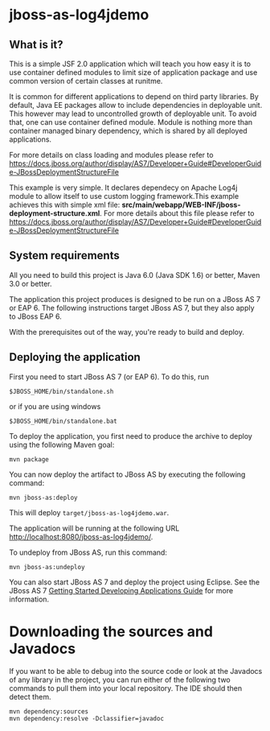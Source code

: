 jboss-as-log4jdemo
========================

What is it?
-----------

This is a simple JSF 2.0 application which will teach you how easy it is to
use container defined modules to limit size of application package and use 
common version of certain classes at runitme.

It is common for different applications to depend on third party libraries.
By default, Java EE packages allow to include dependencies in deployable unit.
This however may lead to uncontrolled growth of deployable unit. To avoid that, 
one can use container defined module. Module is nothing more than container
managed binary dependency, which is shared by all deployed applications.

For more details on class loading and modules please refer to <https://docs.jboss.org/author/display/AS7/Developer+Guide#DeveloperGuide-JBossDeploymentStructureFile> 

This example is very simple. It declares dependecy on Apache Log4j module to
allow itself to use custom logging framework.This example achieves this with simple 
xml file: <b>src/main/webapp/WEB-INF/jboss-deployment-structure.xml</b>.
For more details about this file please refer to <https://docs.jboss.org/author/display/AS7/Developer+Guide#DeveloperGuide-JBossDeploymentStructureFile>


System requirements
-------------------

All you need to build this project is Java 6.0 (Java SDK 1.6) or better, Maven
3.0 or better.

The application this project produces is designed to be run on a JBoss AS 7 or EAP 6.
The following instructions target JBoss AS 7, but they also apply to JBoss EAP 6.

With the prerequisites out of the way, you're ready to build and deploy.

Deploying the application
-------------------------

First you need to start JBoss AS 7 (or EAP 6). To do this, run

    $JBOSS_HOME/bin/standalone.sh

or if you are using windows

    $JBOSS_HOME/bin/standalone.bat

To deploy the application, you first need to produce the archive to deploy using
the following Maven goal:

    mvn package

You can now deploy the artifact to JBoss AS by executing the following command:

    mvn jboss-as:deploy

This will deploy `target/jboss-as-log4jdemo.war`.

The application will be running at the following URL <http://localhost:8080/jboss-as-log4jdemo/>.

To undeploy from JBoss AS, run this command:

    mvn jboss-as:undeploy

You can also start JBoss AS 7 and deploy the project using Eclipse. See the JBoss AS 7
<a href="https://docs.jboss.org/author/display/AS71/Getting+Started+Developing+Applications+Guide" title="Getting Started Developing Applications Guide">Getting Started Developing Applications Guide</a> 
for more information.

Downloading the sources and Javadocs
====================================

If you want to be able to debug into the source code or look at the Javadocs
of any library in the project, you can run either of the following two
commands to pull them into your local repository. The IDE should then detect
them.

    mvn dependency:sources
    mvn dependency:resolve -Dclassifier=javadoc